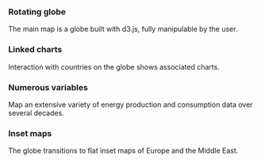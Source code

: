 ### Rotating globe
The main map is a globe built with d3.js, fully manipulable by the user.

### Linked charts
Interaction with countries on the globe shows associated charts.

### Numerous variables
Map an extensive variety of energy production and consumption data over several decades.

### Inset maps
The globe transitions to flat inset maps of Europe and the Middle East.